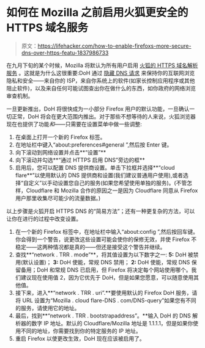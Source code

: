 # 如何在 Mozilla 之前启用火狐更安全的 HTTPS 域名服务

> 原文：<https://lifehacker.com/how-to-enable-firefoxs-more-secure-dns-over-https-featu-1837986733>

在九月下旬的某个时候，Mozilla 将默认为所有用户启用 [火狐的 HTTPS 域名解析服务](https://blog.mozilla.org/futurereleases/2019/04/02/dns-over-https-doh-update-recent-testing-results-and-next-steps/) 。这就是为什么这很重要:DoH 通过 [隐藏 DNS 请求](https://blog.apnic.net/2018/10/12/doh-dns-over-https-explained/) 来保持你的互联网浏览隐私和安全——来自你的 ISP，来自你系统上的软件(如家长控制应用程序或其他阻止软件)，以及来自任何可能试图查出你在做什么的东西，如你政府的网络浏览审查机制。



一旦更新推出，DoH 将很快成为一小部分 Firefox 用户的默认功能，一旦确认一切正常，DoH 将会在更大范围内推出。对于那些不想等待的人来说，火狐浏览器现在也提供了功能*和*——只需要在设置菜单中做一些调整:

1.  在桌面上打开一个新的 Firefox 标签。
2.  在地址栏中键入“about:preferences#general ”,然后按 Enter 键。
3.  向下滚动到网络设置并点击**“设置”**
4.  向下滚动并勾选**“通过 HTTPS 启用 DNS”旁边的框**
5.  启用后，您可以配置 DNS 提供商设置。单击下拉框并选择**“cloud flare**”以使用默认的 DNS 提供商和设置(我们建议普通用户使用),或者选择“自定义”以手动设置您自己的服务(如果您希望使用单独的服务)。(不管怎样，Cloudflare 和 Mozilla 合作的原因之一是因为 Cloudflare 同意从 Firefox 用户那里收集尽可能少的流量数据。)

以上步骤是火狐开启 HTTPS DNS 的“简易方法”；还有一种更复杂的方法，可以让你在进行的过程中改变设置。

1.  在一个新的 Firefox 标签中，在地址栏中输入“about:config ”,然后按回车键。你会得到一个警告，说更改这些设置可能会使你的保修无效，并使 Firefox 不稳定——这两种情况都是真的——但还是接受这个警告并继续。
2.  查找**“network . TRR . mode”**，将其值设置为以下数字之一: **5:** DoH 被禁用(默认设置)； **3:** DoH 使能，常规 DNS 禁用； **2:** DoH 使能，常规 DNS 保留备用；DoH 和常规 DNS 已启用，但 Firefox 将决定每个网站使用哪个。我们建议现在使用值 2，因为它优先于 DoH，但是如果您愿意，可以随意使用其他值。
3.  接下来，进入**“network . TRR . uri”.**要使用默认的 Firefox DoH 服务，请将 URL 设置为“Mozilla . cloud flare-DNS . com/DNS-query”如果您有不同的服务，请使用它的地址。
4.  最后，找到**“network . TRR . bootstrapaddress”。**输入 DoH 的 DNS 解析器的数字 IP 地址。默认的 Cloudflare/Mozilla 地址是 1.1.1.1，但是如果你使用不同的地址，你需要找到你的特定服务的 IP 地址。
5.  重启 Firefox 以使更改生效，DoH 现在应该被启用了。